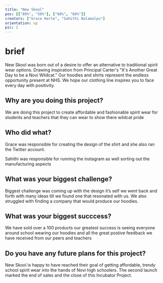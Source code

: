 ```yaml
---
title: "New Skool"
pos: [["80%", "50%"], ["68%", "60%"]]
creators: ["Grace Harte", "Sahithi Nalamalpu"]
orientation: up
pic: 2
---
```


# brief
New Skool was born out of a desire to offer an alternative to traditional spirit wear options. Drawing inspiration from Principal Carter's "It's Another Great Day to be a Novi Wildcat."
Our hoodies and shirts represent the endless opportunity present at NHS. We hope our clothing line inspires you to face every day with positivity.

## Why are you doing this project?
We are doing this project to create affordable and fashionable spirit wear for students and teachers that they can wear to show there wildcat pride

## Who did what?
Grace was responsible for creating the design of the shirt and she also ran the Twitter account.

Sahithi was responsible for running the instagram as well sorting out the manufacturing aspects 

## What was your biggest challenge?
Biggest challenge was coming up with the design it’s self we went back and forth with many ideas till we found one that resonated with us. We also struggled with finding a company that would produce our hoodies.

## What was your biggest succcess?
We have sold over a 100 products our greatest success is seeing everyone around school wearing our hoodies and all the great postive feedback we have received from our peers and teachers

## Do you have any future plans for this project?
New Skool is happy to have reached their goal of getting affordable, trendy school spirit wear into the hands of Novi high schoolers. The second launch marked the end of sales and the close of this Incubator Project.